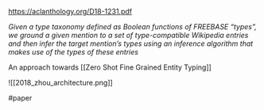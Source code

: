 https://aclanthology.org/D18-1231.pdf

*Given a type taxonomy defined as Boolean functions of FREEBASE “types”, we ground a given mention to a set of type-compatible Wikipedia entries and then infer the target mention’s types using an inference algorithm that makes use of the types of these entries*

An approach towards [[Zero Shot Fine Grained Entity Typing]]

![[2018_zhou_architecture.png]]

#paper 